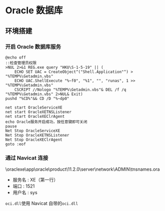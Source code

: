 # Oracle 数据库

## 环境搭建

### 开启 Oracle 数据库服务

```
@echo off
::检查管理员权限
>NUL 2>&1 REG.exe query "HKU\S-1-5-19" || (
    ECHO SET UAC = CreateObject^("Shell.Application"^) > "%TEMP%\Getadmin.vbs"
    ECHO UAC.ShellExecute "%~f0", "%1", "", "runas", 1 >> "%TEMP%\Getadmin.vbs"
    CSCRIPT //Nologo "%TEMP%\Getadmin.vbs"& DEL /f /q "%TEMP%\Getadmin.vbs" 2>NUL& Exit)
pushd "%CD%"&& CD /D "%~dp0"

net start OracleServiceXE
net start OracleXETNSListener
net start OracleXEClrAgent
echo Oracle服务开启成功，按任意键即可关闭
pause
Net Stop OracleServiceXE
Net Stop OracleXETNSListener
Net Stop OracleXEClrAgent
goto :eof
```

### 通过 Navicat 连接 

\oraclexe\app\oracle\product\11.2.0\server\network\ADMIN\tnsnames.ora

- 服务名 : XE（第一行）
- 端口 : 1521
- 用户名 : sys

`oci.dll`使用 Navicat 自带的`oci.dll`
